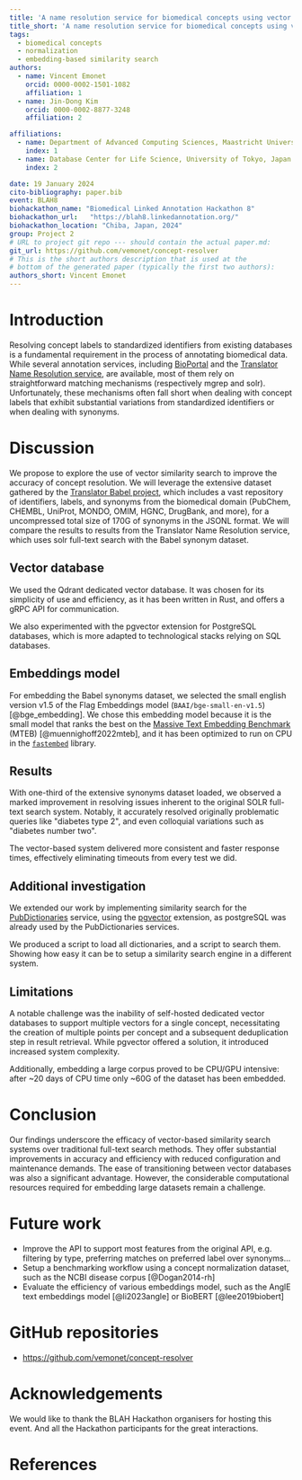 ```yaml
---
title: 'A name resolution service for biomedical concepts using vector databases and similarity search'
title_short: 'A name resolution service for biomedical concepts using vector databases and similarity search'
tags:
  - biomedical concepts
  - normalization
  - embedding-based similarity search
authors:
  - name: Vincent Emonet
    orcid: 0000-0002-1501-1082
    affiliation: 1
  - name: Jin-Dong Kim
    orcid: 0000-0002-8877-3248
    affiliation: 2

affiliations:
  - name: Department of Advanced Computing Sciences, Maastricht University, The Netherlands
    index: 1
  - name: Database Center for Life Science, University of Tokyo, Japan
    index: 2

date: 19 January 2024
cito-bibliography: paper.bib
event: BLAH8
biohackathon_name: "Biomedical Linked Annotation Hackathon 8"
biohackathon_url:   "https://blah8.linkedannotation.org/"
biohackathon_location: "Chiba, Japan, 2024"
group: Project 2
# URL to project git repo --- should contain the actual paper.md:
git_url: https://github.com/vemonet/concept-resolver
# This is the short authors description that is used at the
# bottom of the generated paper (typically the first two authors):
authors_short: Vincent Emonet
---
```


# Introduction

Resolving concept labels to standardized identifiers from existing databases is a fundamental requirement in the process of annotating biomedical data. While several annotation services, including [BioPortal](https://bioportal.bioontology.org/) and the [Translator Name Resolution service](https://name-resolution-sri.renci.org/docs), are available, most of them rely on straightforward matching mechanisms (respectively mgrep and solr). Unfortunately, these mechanisms often fall short when dealing with concept labels that exhibit substantial variations from standardized identifiers or when dealing with synonyms.

# Discussion

We propose to explore the use of vector similarity search to improve the accuracy of concept resolution. We will leverage the extensive dataset gathered by the [Translator Babel project](https://github.com/TranslatorSRI/Babel), which includes a vast repository of identifiers, labels, and synonyms from the biomedical domain (PubChem, CHEMBL, UniProt, MONDO, OMIM, HGNC, DrugBank, and more), for a uncompressed total size of 170G of synonyms in the JSONL format. We will compare the results to results from the Translator Name Resolution service, which uses solr full-text search with the Babel synonym dataset.

## Vector database

We used the Qdrant dedicated vector database. It was chosen for its simplicity of use and efficiency, as it has been written in Rust, and offers a gRPC API for communication.

We also experimented with the pgvector extension for PostgreSQL databases, which is more adapted to technological stacks relying on SQL databases.

## Embeddings model

For embedding the Babel synonyms dataset, we selected the small english version v1.5 of the Flag Embeddings model (`BAAI/bge-small-en-v1.5`) [@bge_embedding]. We chose this embedding model because it is the small model that ranks the best on the [Massive Text Embedding Benchmark](https://huggingface.co/spaces/mteb/leaderboard) (MTEB) [@muennighoff2022mteb], and it has been optimized to run on CPU in the [`fastembed`](https://github.com/qdrant/fastembed) library.

## Results

With one-third of the extensive synonyms dataset loaded, we observed a marked improvement in resolving  issues inherent to the original SOLR full-text search system. Notably, it accurately resolved  originally problematic queries like "diabetes type 2", and even colloquial variations such as "diabetes number two".

The vector-based system delivered more consistent and faster response times, effectively eliminating timeouts from every test we did.


## Additional investigation

We extended our work by implementing similarity search for the [PubDictionaries](https://pubdictionaries.org/) service, using the [pgvector](https://github.com/pgvector/pgvector) extension, as postgreSQL was already used by the PubDictionaries services.

We produced a script to load all dictionaries, and a script to search them. Showing how easy it can be to setup a similarity search engine in a different system.

## Limitations

A notable challenge was the inability of self-hosted dedicated vector databases to support multiple vectors for a single concept, necessitating the creation of multiple points per concept and a subsequent deduplication step in result retrieval. While pgvector offered a solution, it introduced increased system complexity. 

Additionally, embedding a large corpus proved to be CPU/GPU intensive: after ~20 days of CPU time only ~60G of the dataset has been embedded.

# Conclusion

Our findings underscore the efficacy of vector-based similarity search  systems over traditional full-text search methods. They offer substantial improvements in accuracy and efficiency with reduced configuration and maintenance demands. The ease of transitioning between vector databases was also a significant advantage. However, the  considerable computational resources required for embedding large  datasets remain a challenge.

# Future work

* Improve the API to support most features from the original API, e.g. filtering by type, preferring matches on preferred label over synonyms...
* Setup a benchmarking workflow using a concept normalization dataset, such as the NCBI disease corpus [@Dogan2014-rh]
* Evaluate the efficiency of various embeddings model, such as the AnglE text embeddings model [@li2023angle] or BioBERT [@lee2019biobert]

# GitHub repositories

* https://github.com/vemonet/concept-resolver

# Acknowledgements
We would like to thank the BLAH Hackathon organisers for hosting this event. And all the Hackathon participants for the great interactions.

# References
